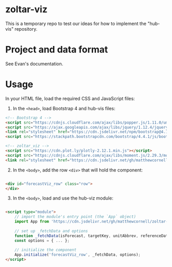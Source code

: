 # zoltar-viz

This is a temporary repo to test our ideas for how to implement the "hub-vis" repository.

# Project and data format

See Evan's documentation.

# Usage

In your HTML file, load the required CSS and JavaScript files:

1. In the `<head>`, load Bootstrap 4 and hub-vis files:

```html
<!-- Bootstrap 4 -->
<script src="https://cdnjs.cloudflare.com/ajax/libs/popper.js/1.11.0/umd/popper.js"></script>
<script src="https://ajax.googleapis.com/ajax/libs/jquery/1.12.4/jquery.min.js"></script>
<link rel="stylesheet" href="https://cdn.jsdelivr.net/npm/bootstrap@4.1.3/dist/css/bootstrap.min.css">
<script src="https://stackpath.bootstrapcdn.com/bootstrap/4.4.1/js/bootstrap.min.js"></script>

<!-- zoltar_viz -->
<script src="https://cdn.plot.ly/plotly-2.12.1.min.js"></script>
<script src="https://cdnjs.cloudflare.com/ajax/libs/moment.js/2.29.3/moment.min.js"></script>
<link rel="stylesheet" href="https://cdn.jsdelivr.net/gh/matthewcornell/zoltar-viz@1.0.0/zoltar_viz.css">
```

2. In the `<body>`, add the row `<div>` that will hold the component:

```html

<div id="forecastViz_row" class="row">
</div>
```

3. In the `<body>`, load and use the hub-viz module:

```html

<script type="module">
    // import the module's entry point (the `App` object)
    import App from 'https://cdn.jsdelivr.net/gh/matthewcornell/zoltar-viz@1.0.0/zoltar_viz.js';
    
    // set up _fetchData and options
    function _fetchData(isForecast, targetKey, unitAbbrev, referenceDate) { ... }
    const options = { ... };
    
    // initialize the component
    App.initialize('forecastViz_row', _fetchData, options);
</script>
```
